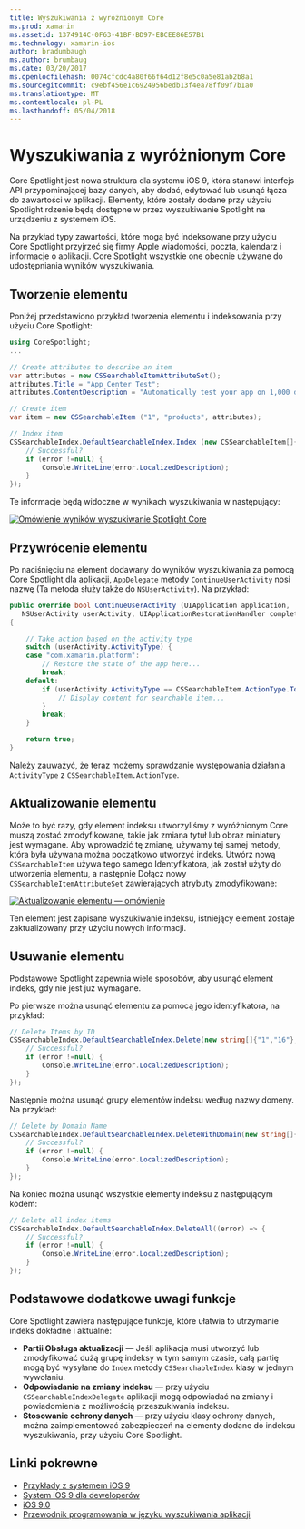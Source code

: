 ```yaml
---
title: Wyszukiwania z wyróżnionym Core
ms.prod: xamarin
ms.assetid: 1374914C-0F63-41BF-BD97-EBCEE86E57B1
ms.technology: xamarin-ios
author: bradumbaugh
ms.author: brumbaug
ms.date: 03/20/2017
ms.openlocfilehash: 0074cfcdc4a80f66f64d12f8e5c0a5e81ab2b8a1
ms.sourcegitcommit: c9ebf456e1c6924956bedb13f4ea78ff09f7b1a0
ms.translationtype: MT
ms.contentlocale: pl-PL
ms.lasthandoff: 05/04/2018
---
```

# <a name="search-with-core-spotlight"></a>Wyszukiwania z wyróżnionym Core

Core Spotlight jest nowa struktura dla systemu iOS 9, która stanowi interfejs API przypominającej bazy danych, aby dodać, edytować lub usunąć łącza do zawartości w aplikacji. Elementy, które zostały dodane przy użyciu Spotlight rdzenie będą dostępne w przez wyszukiwanie Spotlight na urządzeniu z systemem iOS.

Na przykład typy zawartości, które mogą być indeksowane przy użyciu Core Spotlight przyjrzeć się firmy Apple wiadomości, poczta, kalendarz i informacje o aplikacji. Core Spotlight wszystkie one obecnie używane do udostępniania wyników wyszukiwania.

## <a name="creating-an-item"></a>Tworzenie elementu

Poniżej przedstawiono przykład tworzenia elementu i indeksowania przy użyciu Core Spotlight:

```csharp
using CoreSpotlight;
...

// Create attributes to describe an item
var attributes = new CSSearchableItemAttributeSet();
attributes.Title = "App Center Test";
attributes.ContentDescription = "Automatically test your app on 1,000 devices in the cloud.";

// Create item
var item = new CSSearchableItem ("1", "products", attributes);

// Index item
CSSearchableIndex.DefaultSearchableIndex.Index (new CSSearchableItem[]{ item }, (error) => {
    // Successful?
    if (error !=null) {
        Console.WriteLine(error.LocalizedDescription);
    }
});
```

Te informacje będą widoczne w wynikach wyszukiwania w następujący:

[![](corespotlight-images/corespotlight01.png "Omówienie wyników wyszukiwanie Spotlight Core")](corespotlight-images/corespotlight01.png#lightbox)

## <a name="restoring-an-item"></a>Przywrócenie elementu

Po naciśnięciu na element dodawany do wyników wyszukiwania za pomocą Core Spotlight dla aplikacji, `AppDelegate` metody `ContinueUserActivity` nosi nazwę (Ta metoda służy także do `NSUserActivity`). Na przykład:

```csharp
public override bool ContinueUserActivity (UIApplication application,
   NSUserActivity userActivity, UIApplicationRestorationHandler completionHandler)
{

    // Take action based on the activity type
    switch (userActivity.ActivityType) {
    case "com.xamarin.platform":
        // Restore the state of the app here...
        break;
    default:
        if (userActivity.ActivityType == CSSearchableItem.ActionType.ToString ()) {
            // Display content for searchable item...
        }
        break;
    }

    return true;
}
```

Należy zauważyć, że teraz możemy sprawdzanie występowania działania `ActivityType` z `CSSearchableItem.ActionType`.

## <a name="updating-an-item"></a>Aktualizowanie elementu

Może to być razy, gdy element indeksu utworzyliśmy z wyróżnionym Core muszą zostać zmodyfikowane, takie jak zmiana tytuł lub obraz miniatury jest wymagane. Aby wprowadzić tę zmianę, używamy tej samej metody, która była używana można początkowo utworzyć indeks.
Utwórz nową `CSSearchableItem` używa tego samego Identyfikatora, jak został użyty do utworzenia elementu, a następnie Dołącz nowy `CSSearchableItemAttributeSet` zawierających atrybuty zmodyfikowane:

[![](corespotlight-images/corespotlight02.png "Aktualizowanie elementu — omówienie")](corespotlight-images/corespotlight02.png#lightbox)

Ten element jest zapisane wyszukiwanie indeksu, istniejący element zostaje zaktualizowany przy użyciu nowych informacji.

## <a name="deleting-an-item"></a>Usuwanie elementu

Podstawowe Spotlight zapewnia wiele sposobów, aby usunąć element indeks, gdy nie jest już wymagane.

Po pierwsze można usunąć elementu za pomocą jego identyfikatora, na przykład:

```csharp
// Delete Items by ID
CSSearchableIndex.DefaultSearchableIndex.Delete(new string[]{"1","16"},(error) => {
    // Successful?
    if (error !=null) {
        Console.WriteLine(error.LocalizedDescription);
    }
});
```

Następnie można usunąć grupy elementów indeksu według nazwy domeny. Na przykład:

```csharp
// Delete by Domain Name
CSSearchableIndex.DefaultSearchableIndex.DeleteWithDomain(new string[]{"domain-name"},(error) => {
    // Successful?
    if (error !=null) {
        Console.WriteLine(error.LocalizedDescription);
    }
});
```

Na koniec można usunąć wszystkie elementy indeksu z następującym kodem:

```csharp
// Delete all index items
CSSearchableIndex.DefaultSearchableIndex.DeleteAll((error) => {
    // Successful?
    if (error !=null) {
        Console.WriteLine(error.LocalizedDescription);
    }
});
```
## <a name="additional-core-spotlight-features"></a>Podstawowe dodatkowe uwagi funkcje

Core Spotlight zawiera następujące funkcje, które ułatwia to utrzymanie indeks dokładne i aktualne:

- **Partii Obsługa aktualizacji** — Jeśli aplikacja musi utworzyć lub zmodyfikować dużą grupę indeksy w tym samym czasie, całą partię mogą być wysyłane do `Index` metody `CSSearchableIndex` klasy w jednym wywołaniu.
- **Odpowiadanie na zmiany indeksu** — przy użyciu `CSSearchableIndexDelegate` aplikacji mogą odpowiadać na zmiany i powiadomienia z możliwością przeszukiwania indeksu.
- **Stosowanie ochrony danych** — przy użyciu klasy ochrony danych, można zaimplementować zabezpieczeń na elementy dodane do indeksu wyszukiwania, przy użyciu Core Spotlight.



## <a name="related-links"></a>Linki pokrewne

- [Przykłady z systemem iOS 9](https://developer.xamarin.com/samples/ios/iOS9/)
- [System iOS 9 dla deweloperów](https://developer.apple.com/ios/pre-release/)
- [iOS 9.0](https://developer.apple.com/library/prerelease/ios/releasenotes/General/WhatsNewIniOS/Articles/iOS9.html)
- [Przewodnik programowania w języku wyszukiwania aplikacji](https://developer.apple.com/library/prerelease/ios/documentation/General/Conceptual/AppSearch/index.html#//apple_ref/doc/uid/TP40016308)
